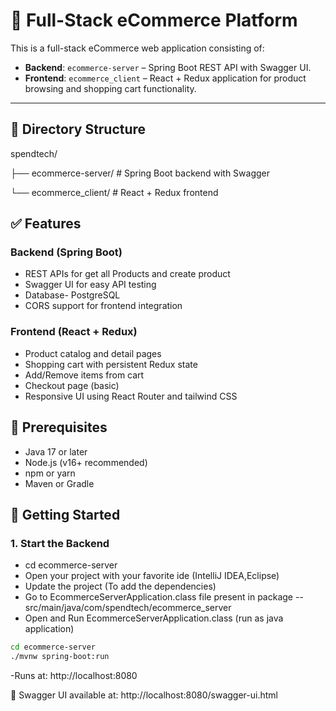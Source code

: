 # 🛒 Full-Stack eCommerce Platform

This is a full-stack eCommerce web application consisting of:

- **Backend**: `ecommerce-server` – Spring Boot REST API with Swagger UI.
- **Frontend**: `ecommerce_client` – React + Redux application for product browsing and shopping cart functionality.
---

## 📁 Directory Structure
spendtech/

├── ecommerce-server/ # Spring Boot backend with Swagger

└── ecommerce_client/ # React + Redux frontend

## ✅ Features

### Backend (Spring Boot)
- REST APIs for get all Products and create product
- Swagger UI for easy API testing
- Database- PostgreSQL
- CORS support for frontend integration

### Frontend (React + Redux)
- Product catalog and detail pages
- Shopping cart with persistent Redux state
- Add/Remove items from cart
- Checkout page (basic)
- Responsive UI using React Router and tailwind CSS

## 🔧 Prerequisites

- Java 17 or later
- Node.js (v16+ recommended)
- npm or yarn
- Maven or Gradle

## 🚀 Getting Started

### 1. Start the Backend
- cd ecommerce-server
- Open your project with your favorite ide (IntelliJ IDEA,Eclipse)
- Update the project (To add the dependencies)
- Go to EcommerceServerApplication.class file present in package -- src/main/java/com/spendtech/ecommerce_server
- Open and Run EcommerceServerApplication.class (run as java application)

```bash
cd ecommerce-server
./mvnw spring-boot:run
```

-Runs at: http://localhost:8080

📘 Swagger UI available at:
http://localhost:8080/swagger-ui.html

